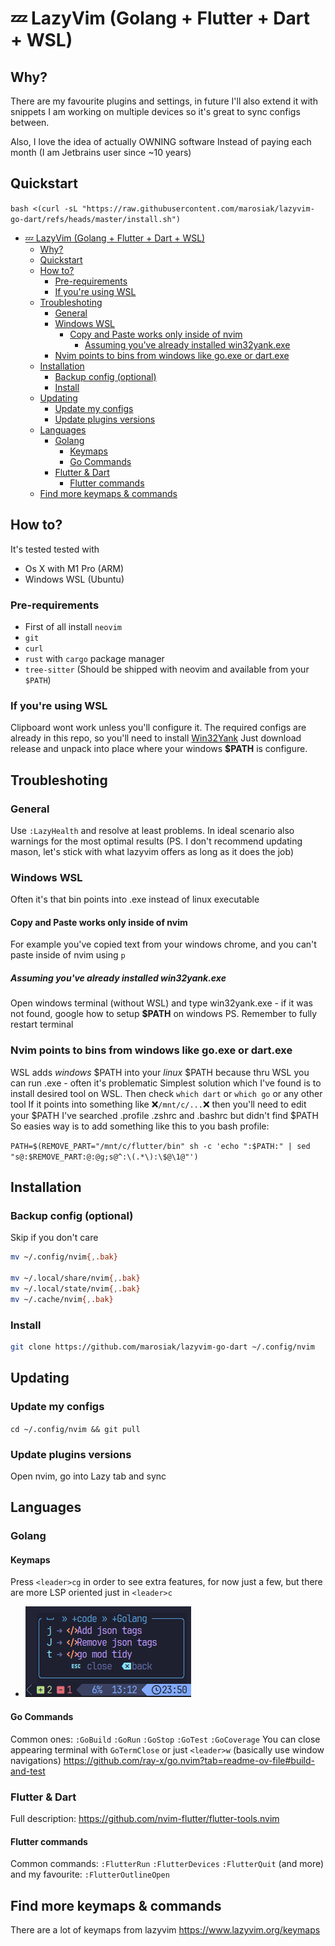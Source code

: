 # 💤 LazyVim (Golang + Flutter + Dart + WSL)

## Why?

There are my favourite plugins and settings, in future I'll also extend it with snippets
I am working on multiple devices so it's great to sync configs between.

Also, I love the idea of actually OWNING software
Instead of paying each month (I am Jetbrains user since ~10 years)

## Quickstart

`bash <(curl -sL "https://raw.githubusercontent.com/marosiak/lazyvim-go-dart/refs/heads/master/install.sh")`

<!--toc:start-->
- [💤 LazyVim (Golang + Flutter + Dart + WSL)](#💤-lazyvim-golang-flutter-dart-wsl)
  - [Why?](#why)
  - [Quickstart](#quickstart)
  - [How to?](#how-to)
    - [Pre-requirements](#pre-requirements)
    - [If you're using WSL](#if-youre-using-wsl)
  - [Troubleshoting](#troubleshoting)
    - [General](#general)
    - [Windows WSL](#windows-wsl)
      - [Copy and Paste works only inside of nvim](#copy-and-paste-works-only-inside-of-nvim)
        - [Assuming you've already installed win32yank.exe](#assuming-youve-already-installed-win32yankexe)
    - [Nvim points to bins from windows like go.exe or dart.exe](#nvim-points-to-bins-from-windows-like-goexe-or-dartexe)
  - [Installation](#installation)
    - [Backup config (optional)](#backup-config-optional)
    - [Install](#install)
  - [Updating](#updating)
    - [Update my configs](#update-my-configs)
    - [Update plugins versions](#update-plugins-versions)
  - [Languages](#languages)
    - [Golang](#golang)
      - [Keymaps](#keymaps)
      - [Go Commands](#go-commands)
    - [Flutter & Dart](#flutter-dart)
      - [Flutter commands](#flutter-commands)
  - [Find more keymaps & commands](#find-more-keymaps-commands)
<!--toc:end-->

## How to?

It's tested tested with

- Os X with M1 Pro (ARM)
- Windows WSL (Ubuntu)

### Pre-requirements

- First of all install `neovim`
- `git`
- `curl`
- `rust` with `cargo` package manager
- `tree-sitter` (Should be shipped with neovim and available from your `$PATH`)

### If you're using WSL

Clipboard wont work unless you'll configure it.
The required configs are already in this repo, so you'll need to install [Win32Yank]([/guides/content/editing-an-existing-page#modifying-front-matter](https://github.com/equalsraf/win32yank/releases))
Just download release and unpack into place where your windows **$PATH** is configure.

## Troubleshoting

### General

Use `:LazyHealth` and resolve at least problems.
In ideal scenario also warnings for the most optimal results
(PS. I don't recommend updating mason, let's stick with what lazyvim offers as long as it does the job)

### Windows WSL

Often it's that bin points into .exe instead of linux executable

#### Copy and Paste works only inside of nvim

For example you've copied text from your windows chrome, and you can't paste inside of nvim using `p`

##### Assuming you've already installed win32yank.exe

Open windows terminal (without WSL) and type win32yank.exe - if it was not found, google how to setup **$PATH** on windows
PS. Remember to fully restart terminal

### Nvim points to bins from windows like go.exe or dart.exe

WSL adds *windows* $PATH into your *linux* $PATH because thru WSL you can run .exe - often it's problematic
Simplest solution which I've found is to install desired tool on WSL.
Then check `which dart` or `which go` or any other tool
If it points into something like ❌`/mnt/c/...`❌ then you'll need to edit your $PATH
I've searched .profile .zshrc and .bashrc but didn't find $PATH
So easies way is to add something like this to you bash profile:

`PATH=$(REMOVE_PART="/mnt/c/flutter/bin" sh -c 'echo ":$PATH:" | sed "s@:$REMOVE_PART:@:@g;s@^:\(.*\):\$@\1@"')`

## Installation

### Backup config (optional)

Skip if you don't care

```bash
mv ~/.config/nvim{,.bak}

mv ~/.local/share/nvim{,.bak}
mv ~/.local/state/nvim{,.bak}
mv ~/.cache/nvim{,.bak}
```

### Install

```bash
git clone https://github.com/marosiak/lazyvim-go-dart ~/.config/nvim
```

## Updating

### Update my configs

`cd ~/.config/nvim && git pull`

### Update plugins versions

Open nvim, go into Lazy tab and sync

## Languages

### Golang

#### Keymaps

Press `<leader>cg` in order to see extra features, for now just a few, but there are more LSP oriented just in `<leader>c`

- ![Img](./img/gopher-keybinds.png)

#### Go Commands

Common ones: `:GoBuild` `:GoRun` `:GoStop` `:GoTest` `:GoCoverage`
You can close appearing terminal with `GoTermClose` or just `<leader>w` (basically use window navigations)
<https://github.com/ray-x/go.nvim?tab=readme-ov-file#build-and-test>

### Flutter & Dart

Full description: <https://github.com/nvim-flutter/flutter-tools.nvim>

#### Flutter commands

Common commands: `:FlutterRun` `:FlutterDevices` `:FlutterQuit` (and more)
and my favourite: `:FlutterOutlineOpen`

## Find more keymaps & commands

There are a lot of keymaps from lazyvim <https://www.lazyvim.org/keymaps>
